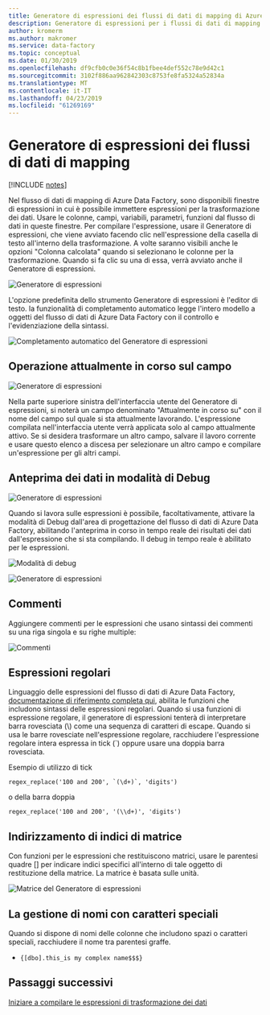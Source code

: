 ```yaml
---
title: Generatore di espressioni dei flussi di dati di mapping di Azure Data Factory
description: Generatore di espressioni per i flussi di dati di mapping di Azure Data Factory
author: kromerm
ms.author: makromer
ms.service: data-factory
ms.topic: conceptual
ms.date: 01/30/2019
ms.openlocfilehash: df9cfb0c0e36f54c8b1fbee4def552c78e9d42c1
ms.sourcegitcommit: 3102f886aa962842303c8753fe8fa5324a52834a
ms.translationtype: MT
ms.contentlocale: it-IT
ms.lasthandoff: 04/23/2019
ms.locfileid: "61269169"
---
```

# <a name="mapping-data-flow-expression-builder"></a>Generatore di espressioni dei flussi di dati di mapping

[!INCLUDE [notes](../../includes/data-factory-data-flow-preview.md)]

Nel flusso di dati di mapping di Azure Data Factory, sono disponibili finestre di espressioni in cui è possibile immettere espressioni per la trasformazione dei dati. Usare le colonne, campi, variabili, parametri, funzioni dal flusso di dati in queste finestre. Per compilare l'espressione, usare il Generatore di espressioni, che viene avviato facendo clic nell'espressione della casella di testo all'interno della trasformazione. A volte saranno visibili anche le opzioni "Colonna calcolata" quando si selezionano le colonne per la trasformazione. Quando si fa clic su una di essa, verrà avviato anche il Generatore di espressioni.

![Generatore di espressioni](media/data-flow/expression.png "Generatore di espressioni")

L'opzione predefinita dello strumento Generatore di espressioni è l'editor di testo. la funzionalità di completamento automatico legge l'intero modello a oggetti del flusso di dati di Azure Data Factory con il controllo e l'evidenziazione della sintassi.

![Completamento automatico del Generatore di espressioni](media/data-flow/expb1.png "Completamento automatico del Generatore di espressioni")

## <a name="currently-working-on-field"></a>Operazione attualmente in corso sul campo

![Generatore di espressioni](media/data-flow/exp3.png "attualmente in corso su")

Nella parte superiore sinistra dell'interfaccia utente del Generatore di espressioni, si noterà un campo denominato "Attualmente in corso su" con il nome del campo sul quale si sta attualmente lavorando. L'espressione compilata nell'interfaccia utente verrà applicata solo al campo attualmente attivo. Se si desidera trasformare un altro campo, salvare il lavoro corrente e usare questo elenco a discesa per selezionare un altro campo e compilare un'espressione per gli altri campi.

## <a name="data-preview-in-debug-mode"></a>Anteprima dei dati in modalità di Debug

![Generatore di espressioni](media/data-flow/exp4b.png "Anteprima dei dati dell'espressione")

Quando si lavora sulle espressioni è possibile, facoltativamente, attivare la modalità di Debug dall'area di progettazione del flusso di dati di Azure Data Factory, abilitando l'anteprima in corso in tempo reale dei risultati dei dati dall'espressione che si sta compilando. Il debug in tempo reale è abilitato per le espressioni.

![Modalità di debug](media/data-flow/debugbutton.png "pulsante di Debug")


![Generatore di espressioni](media/data-flow/exp5.png "Anteprima dei dati dell'espressione")

## <a name="comments"></a>Commenti

Aggiungere commenti per le espressioni che usano sintassi dei commenti su una riga singola e su righe multiple:

![Commenti](media/data-flow/comments.png "Commenti")

## <a name="regular-expressions"></a>Espressioni regolari

Linguaggio delle espressioni del flusso di dati di Azure Data Factory, [documentazione di riferimento completa qui](https://aka.ms/dataflowexpressions), abilita le funzioni che includono sintassi delle espressioni regolari. Quando si usa funzioni di espressione regolare, il generatore di espressioni tenterà di interpretare barra rovesciata (\\) come una sequenza di caratteri di escape. Quando si usa le barre rovesciate nell'espressione regolare, racchiudere l'espressione regolare intera espressa in tick (\`) oppure usare una doppia barra rovesciata.

Esempio di utilizzo di tick

```
regex_replace('100 and 200', `(\d+)`, 'digits')
```

o della barra doppia

```
regex_replace('100 and 200', '(\\d+)', 'digits')
```

## <a name="addressing-array-indexes"></a>Indirizzamento di indici di matrice

Con funzioni per le espressioni che restituiscono matrici, usare le parentesi quadre [] per indicare indici specifici all'interno di tale oggetto di restituzione della matrice. La matrice è basata sulle unità.

![Matrice del Generatore di espressioni](media/data-flow/expb2.png "Anteprima dei dati dell'espressione")

## <a name="handling-names-with-special-characters"></a>La gestione di nomi con caratteri speciali

Quando si dispone di nomi delle colonne che includono spazi o caratteri speciali, racchiudere il nome tra parentesi graffe.
* ```{[dbo].this_is my complex name$$$}```

## <a name="next-steps"></a>Passaggi successivi

[Iniziare a compilare le espressioni di trasformazione dei dati](data-flow-expression-functions.md)
